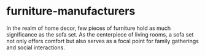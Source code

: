 # furniture-manufacturers
In the realm of home decor, few pieces of furniture hold as much significance as the sofa set. As the centerpiece of living rooms, a sofa set not only offers comfort but also serves as a focal point for family gatherings and social interactions.
